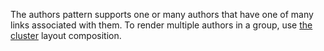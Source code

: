 The authors pattern supports one or many authors that have one of many links associated with them. To render multiple authors in a group, use [the cluster](/design-system/css-compositions/#cluster) layout composition.
